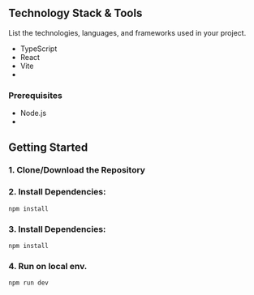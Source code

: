 ## Technology Stack & Tools
 
List the technologies, languages, and frameworks used in your project.

- TypeScript 
- React
- Vite
- 
### Prerequisites
- Node.js
- 
## Getting Started
### 1. Clone/Download the Repository
### 2. Install Dependencies:
`npm install`

### 3. Install Dependencies:
`npm install`

### 4. Run on local env.
`npm run dev`
 
